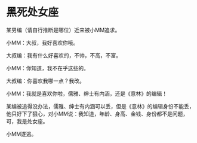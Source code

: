 # 黑死处女座

某男编（请自行推断是哪位）近来被小MM追求。 

小MM：大叔，我好喜欢你哦。 

大叔编：我有什么好喜欢的，不帅，不高，不富。 

小MM：你知道，我不在乎这些的。 

大叔编：你喜欢我哪一点？我改。 

小MM：我就是喜欢你啦，儒雅、绅士有内涵，还是《意林》的编辑！ 

某编被追得没办法，儒雅、绅士有内涵可以丢，但是《意林》的编辑身份不能丢，他只好下了狠心，对小MM说：我知道，年龄、身高、金钱、身份都不是问题，可，我是处女座。 

小MM遂逃。